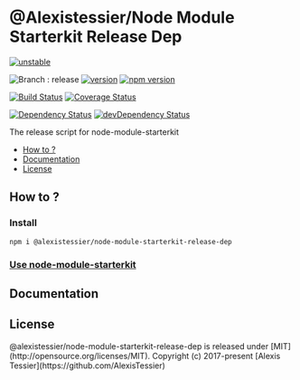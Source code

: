 # @Alexistessier/Node Module Starterkit Release Dep

[![unstable](http://badges.github.io/stability-badges/dist/unstable.svg)](http://github.com/badges/stability-badges)

![Branch : release](https://img.shields.io/badge/Branch-release-blue.svg)
[![version](https://img.shields.io/badge/version-1.1.1-blue.svg)](https://github.com/AlexisTessier/node-module-starterkit-release-dep#readme)
[![npm version](https://badge.fury.io/js/@alexistessier/node-module-starterkit-release-dep.svg)](https://badge.fury.io/js/@alexistessier%2Fnode-module-starterkit-release-dep)

[![Build Status](https://travis-ci.org/AlexisTessier/node-module-starterkit-release-dep.svg?branch=release)](https://travis-ci.org/AlexisTessier/node-module-starterkit-release-dep)
[![Coverage Status](https://coveralls.io/repos/AlexisTessier/node-module-starterkit-release-dep/badge.svg?branch=release&service=github)](https://coveralls.io/github/AlexisTessier/node-module-starterkit-release-dep?branch=release)

[![Dependency Status](https://david-dm.org/AlexisTessier/node-module-starterkit-release-dep.svg)](https://david-dm.org/AlexisTessier/node-module-starterkit-release-dep)
[![devDependency Status](https://david-dm.org/AlexisTessier/node-module-starterkit-release-dep/dev-status.svg)](https://david-dm.org/AlexisTessier/node-module-starterkit-release-dep#info=devDependencies)

The release script for node-module-starterkit

-   [How to ?](#how-to)
-   [Documentation](#documentation)
-   [License](#license)

## How to ?

### Install

    npm i @alexistessier/node-module-starterkit-release-dep

### <a href="https://github.com/AlexisTessier/node-module-starterkit">Use node-module-starterkit<a/>

## Documentation

<!-- Generated by documentation.js. Update this documentation by updating the source code. -->

## License

@alexistessier/node-module-starterkit-release-dep is released under \[MIT](http&#x3A;//opensource.org/licenses/MIT). 
Copyright (c) 2017-present \[Alexis Tessier](https&#x3A;//github.com/AlexisTessier)
